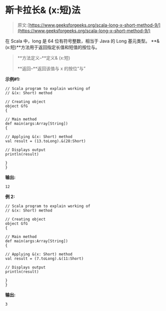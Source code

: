 # 斯卡拉长& (x:短)法

> 原文:[https://www.geeksforgeeks.org/scala-long-x-short-method-9/](https://www.geeksforgeeks.org/scala-long-x-short-method-9/)

在 Scala 中，long 是 64 位有符号整数，相当于 Java 的 Long 基元类型。 **& (x:短)**方法用于返回指定长值和短值的按位与。

> **方法定义–**定义& (x:短)
> 
> **返回–**返回该值与 x 的按位“与”

**示例#1:**

```
// Scala program to explain working of
// &(x: Short) method

// Creating object
object GfG
{ 

// Main method
def main(args:Array[String])
{

// Applying &(x: Short) method 
val result = (13.toLong).&(28:Short)

// Displays output
println(result)

}
} 
```

**输出:**

```
12
```

**例 2:**

```
// Scala program to explain working of
// &(x: Short) method

// Creating object
object GfG
{ 

// Main method
def main(args:Array[String])
{

// Applying &(x: Short) method 
val result = (7.toLong).&(11:Short)

// Displays output
println(result)

}
} 
```

**输出:**

```
3
```